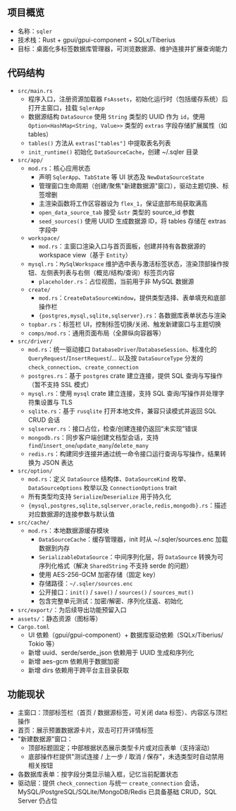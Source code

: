 ## 项目概览
- 名称：`sqler`
- 技术栈：Rust + gpui/gpui-component + SQLx/Tiberius
- 目标：桌面化多标签数据库管理器，可浏览数据源、维护连接并扩展查询能力

## 代码结构
- `src/main.rs`
  - 程序入口，注册资源加载器 `FsAssets`，初始化运行时（包括缓存系统）后打开主窗口，挂载 `SqlerApp`
  - 数据源结构 `DataSource` 使用 `String` 类型的 UUID 作为 `id`，使用 `Option<HashMap<String, Value>>` 类型的 `extras` 字段存储扩展属性（如 tables）
  - `tables()` 方法从 `extras["tables"]` 中提取表名列表
  - `init_runtime()` 初始化 `DataSourceCache`，创建 ~/.sqler 目录
- `src/app/`
  - `mod.rs`：核心应用状态
    - 声明 `SqlerApp`、`TabState` 等 UI 状态及 `NewDataSourceState`
    - 管理窗口生命周期（创建/聚焦"新建数据源"窗口），驱动主题切换、标签增删
    - 主渲染函数将工作区容器设为 `flex_1`，保证底部布局获取满高
    - `open_data_source_tab` 接受 `&str` 类型的 source_id 参数
    - `seed_sources()` 使用 UUID 生成数据源 ID，将 tables 存储在 extras 字段中
  - `workspace/`
    - `mod.rs`：主窗口渲染入口与首页面板，创建并持有各数据源的 workspace view（基于 `Entity`）
  - `mysql.rs`：`MySqlWorkspace` 维护选中表与激活标签状态，渲染顶部操作按钮、左侧表列表与右侧（概览/结构/查询）标签页内容
    - `placeholder.rs`：占位视图，当前用于非 MySQL 数据源
  - `create/`
    - `mod.rs`：`CreateDataSourceWindow`，提供类型选择、表单填充和底部操作栏
    - `{postgres,mysql,sqlite,sqlserver}.rs`：各数据库表单状态与渲染
  - `topbar.rs`：标签栏 UI，控制标签切换/关闭、触发新建窗口与主题切换
  - `comps/mod.rs`：通用页面布局（全屏纵向容器等）
- `src/driver/`
  - `mod.rs`：统一驱动接口 `DatabaseDriver`/`DatabaseSession`、标准化的 `QueryRequest`/`InsertRequest`/... 以及按 `DataSourceType` 分发的 `check_connection`、`create_connection`
  - `postgres.rs`：基于 `postgres` crate 建立连接，提供 SQL 查询与写操作（暂不支持 SSL 模式）
  - `mysql.rs`：使用 `mysql` crate 建立连接，支持 SQL 查询/写操作并处理字符集设置与 TLS
  - `sqlite.rs`：基于 `rusqlite` 打开本地文件，兼容只读模式并返回 SQL CRUD 会话
  - `sqlserver.rs`：接口占位，检查/创建连接仍返回“未实现”错误
  - `mongodb.rs`：同步客户端创建文档型会话，支持 `find`/`insert_one`/`update_many`/`delete_many`
  - `redis.rs`：构建同步连接并通过统一命令接口运行查询与写操作，结果转换为 JSON 表达
- `src/option/`
  - `mod.rs`：定义 `DataSource` 结构体、`DataSourceKind` 枚举、`DataSourceOptions` 枚举以及 `ConnectionOptions` trait
  - 所有类型均支持 `Serialize`/`Deserialize` 用于持久化
  - `{mysql,postgres,sqlite,sqlserver,oracle,redis,mongodb}.rs`：描述对应数据源的连接参数与默认值
- `src/cache/`
  - `mod.rs`：本地数据源缓存模块
    - `DataSourceCache`：缓存管理器，init 时从 ~/.sqler/sources.enc 加载数据到内存
    - `SerializableDataSource`：中间序列化层，将 `DataSource` 转换为可序列化格式（解决 `SharedString` 不支持 serde 的问题）
    - 使用 AES-256-GCM 加密存储（固定 key）
    - 存储路径：`~/.sqler/sources.enc`
    - 公开接口：`init()` / `save()` / `sources()` / `sources_mut()`
    - 包含完整单元测试：加密/解密、序列化往返、初始化
- `src/export/`：为后续导出功能预留入口
- `assets/`：静态资源（图标等）
- `Cargo.toml`
  - UI 依赖（gpui/gpui-component）+ 数据库驱动依赖（SQLx/Tiberius/ Tokio 等）
  - 新增 uuid、serde/serde_json 依赖用于 UUID 生成和序列化
  - 新增 aes-gcm 依赖用于数据加密
  - 新增 dirs 依赖用于跨平台主目录获取

## 功能现状
- 主窗口：顶部标签栏（首页 / 数据源标签，可关闭 data 标签）、内容区与顶栏操作
- 首页：展示预置数据源卡片，双击可打开详情标签
- "新建数据源"窗口：
  - 顶部标题固定；中部根据状态展示类型卡片或对应表单（支持滚动）
  - 底部操作栏提供"测试连接 / 上一步 / 取消 / 保存"，未选类型时自动禁用相关按钮
- 各数据库表单：按字段分类显示输入框，记忆当前配置状态
- 驱动层：提供 `check_connection` 与统一 `create_connection` 会话，MySQL/PostgreSQL/SQLite/MongoDB/Redis 已具备基础 CRUD，SQL Server 仍占位
